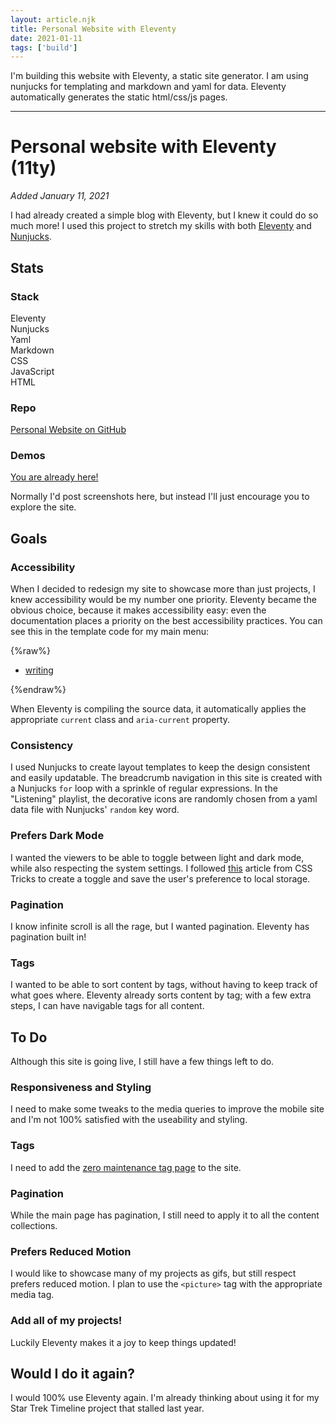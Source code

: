 ```yaml
---
layout: article.njk
title: Personal Website with Eleventy
date: 2021-01-11
tags: ['build']
---
```


I'm building this website with Eleventy, a static site generator. I am using nunjucks for templating and markdown and yaml for data. Eleventy automatically generates the static html/css/js pages.

<!-- excerpt -->

---

# Personal website with Eleventy (11ty)

*Added January 11, 2021*

I had already created a simple blog with Eleventy, but I knew it could do so much more! I used this project to stretch my skills with both [Eleventy](https://www.11ty.dev/) and [Nunjucks](https://mozilla.github.io/nunjucks/).

## Stats

### Stack
Eleventy<br>
Nunjucks<br>
Yaml<br>
Markdown<br>
CSS<br>
JavaScript<br>
HTML<br>

### Repo
[Personal Website on GitHub](https://www.github.com/ekelseya/personal-website)

### Demos

[You are already here!](https://ekelseya.dev/)

Normally I'd post screenshots here, but instead I'll just encourage you to explore the site.

## Goals

### Accessibility

When I decided to redesign my site to showcase more than just projects, I knew accessibility would be my number one priority. Eleventy became the obvious choice, because it makes accessibility easy: even the documentation places a priority on the best accessibility practices. You can see this in the template code for my main menu:

{%raw%}
    <nav class="main-menu" aria-label="Main Menu" role="navigation">
        <ul class="nav-items"> 
            <li>
                <a class="nav__item {{ 'current' if '/writing' in page.url }}" 
                   aria-current="{{ 'true' if '/writing' in page.url else 'false' }}" 
                   href="/writing">writing</a>
            </li>
        </ul>
    </nav>
{%endraw%}

When Eleventy is compiling the source data, it automatically applies the appropriate `current` class and `aria-current` property.  

### Consistency

I used Nunjucks to create layout templates to keep the design consistent and easily updatable. The breadcrumb navigation in this site is created with a Nunjucks `for` loop with a sprinkle of regular expressions. In the "Listening" playlist, the decorative icons are randomly chosen from a yaml data file with Nunjucks' `random` key word.

### Prefers Dark Mode

I wanted the viewers to be able to toggle between light and dark mode, while also respecting the system settings. I followed [this](https://css-tricks.com/a-complete-guide-to-dark-mode-on-the-web/#combining) article from CSS Tricks to create a toggle and save the user's preference to local storage.

### Pagination

I know infinite scroll is all the rage, but I wanted pagination. Eleventy has pagination built in!

### Tags

I wanted to be able to sort content by tags, without having to keep track of what goes where. Eleventy already sorts content by tag; with a few extra steps, I can have navigable tags for all content.

## To Do

Although this site is going live, I still have a few things left to do.

### Responsiveness and Styling

I need to make some tweaks to the media queries to improve the mobile site and I'm not 100% satisfied with the useability and styling.

### Tags

I need to add the [zero maintenance tag page](https://www.11ty.dev/docs/quicktips/tag-pages/) to the site.

### Pagination

While the main page has pagination, I still need to apply it to all the content collections. 

### Prefers Reduced Motion

I would like to showcase many of my projects as gifs, but still respect prefers reduced motion. I plan to use the `<picture>` tag with the appropriate media tag.

### Add all of my projects!

Luckily Eleventy makes it a joy to keep things updated!

## Would I do it again?

I would 100% use Eleventy again. I'm already thinking about using it for my Star Trek Timeline project that stalled last year.

